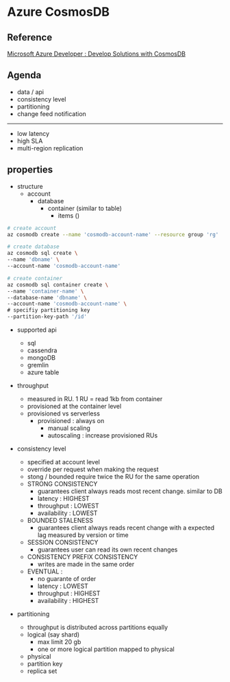 # Azure CosmosDB
## Reference 
[Microsoft Azure Developer : Develop Solutions with CosmosDB](https://app.pluralsight.com/library/courses/microsoft-azure-developer-develop-solutions-cosmos-db-storage/table-of-contents)

## Agenda
- data / api
- consistency level
- partitioning
- change feed notification
---
- low latency
- high SLA
- multi-region replication

## properties
- structure
    - account
        - database
            - container (similar to table)
                - items ()

```bash
# create account
az cosmodb create --name 'cosmodb-account-name' --resource group 'rg'

# create database
az cosmodb sql create \
--name 'dbname' \
--account-name 'cosmodb-account-name'

# create container
az cosmodb sql container create \
--name 'container-name' \
--database-name 'dbname' \
--account-name 'cosmodb-account-name' \
# specifiy partitioning key
--partition-key-path '/id'
```

- supported api
    - sql
    - cassendra
    - mongoDB
    - gremlin
    - azure table

- throughput
    - measured in RU. 1 RU = read 1kb from container
    - provisioned at the container level
    - provisioned vs serverless
        - provisioned : always on
            - manual scaling
            - autoscaling : increase provisioned RUs
- consistency level
    - specified at account level
    - override per request when making the request
    - stong / bounded require twice the RU for the same operation
    - STRONG CONSISTENCY
        - guarantees client always reads most recent change. similar to DB
        - latency : HIGHEST
        - throughput : LOWEST
        - availability : LOWEST
    - BOUNDED STALENESS
        - guarantees client always reads recent change with a expected lag measured by version or time
    - SESSION CONSISTENCY
        - guarantees user can read its own recent changes
    - CONSISTENCY PREFIX CONSISTENCY
        - writes are made in the same order
    - EVENTUAL : 
        - no guarante of order
        - latency : LOWEST
        - throughput : HIGHEST
        - availability : HIGHEST
- partitioning
    - throughput is distributed across partitions equally
    - logical  (say shard)
        - max limit 20 gb
        - one or more logical partition mapped to physical 
    - physical        
    - partition key 
    - replica set